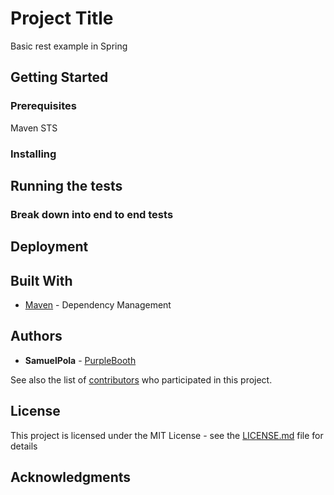 # Project Title

Basic rest example in Spring

## Getting Started

### Prerequisites

Maven
STS

### Installing

## Running the tests

### Break down into end to end tests

## Deployment

## Built With

* [Maven](https://maven.apache.org/) - Dependency Management

## Authors

* **SamuelPola** - [PurpleBooth](https://github.com/sampolanco)

See also the list of [contributors](https://github.com/your/project/contributors) who participated in this project.

## License

This project is licensed under the MIT License - see the [LICENSE.md](LICENSE.md) file for details

## Acknowledgments

